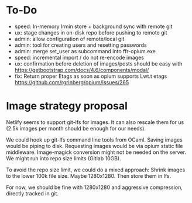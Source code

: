 # To-Do

- speed: In-memory Irmin store + background sync with remote git
- ux: stage changes in on-disk repo before pushing to remote git
- admin: allow configuration of remote/local git
- admin: tool for creating users and resetting passwords
- admin: merge set_user as subcommand into ffr-opium.exe
- speed: incremental import / do not re-encode images
- ux: confirmation before deletion of images/posts
  should  be easy with https://getbootstrap.com/docs/4.6/components/modal/
- fix: Return proper Etags as soon as opium supports Lwt.t etags
  https://github.com/rgrinberg/opium/issues/265

# Image strategy proposal

Netlify seems to support git-lfs for images. It can also rescale them
for us (2.5k images per month should be enough for our needs).

We could hook up git-lfs command line tools from OCaml. Saving images
would be piping to disk. Requesting images would be via opium static
file middleware. Image-magick conversion might not be needed on the
server. We might run into repo size limits (Gitlab 10GB).

To avoid the repo size limit, we could do a mixed approach: Shrink
images to the lower 100k file size. Maybe 1280x1280. Then store them in
lfs.

For now, we should be fine with 1280x1280 and aggressive compression,
directly tracked in git.
